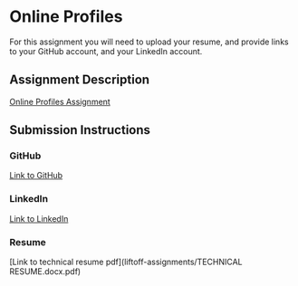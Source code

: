 # Online Profiles
For this assignment you will need to upload your resume, and provide links to your GitHub account, and your LinkedIn account.

## Assignment Description
[Online Profiles Assignment](https://education.launchcode.org/liftoff/assignments/online-profiles/)

## Submission Instructions

### GitHub
[Link to GitHub](https://github.com/dluley)

### LinkedIn
[Link to LinkedIn](https://www.linkedin.com/in/danielle-luley-70803aaa/)

### Resume
[Link to technical resume pdf](liftoff-assignments/TECHNICAL RESUME.docx.pdf)